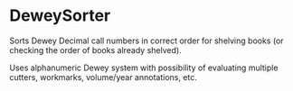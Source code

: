 # DeweySorter
Sorts Dewey Decimal call numbers in correct order for shelving books (or checking the order of books already shelved).

Uses alphanumeric Dewey system with possibility of evaluating multiple cutters, workmarks, volume/year annotations, etc.
